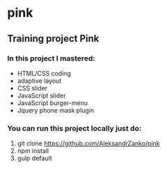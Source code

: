 # pink
## Training project Pink

### In this project I mastered:
* HTML/CSS coding
* adaptive layout
* CSS slider
* JavaScript slider
* JavaScript burger-menu
* Jquery phone mask plugin

### You can run this project locally just do:
1. git clone https://github.com/AleksandrZanko/pink
2. npm install
3. gulp default
